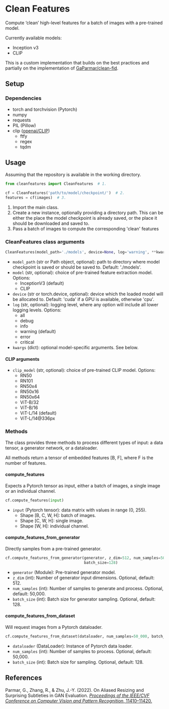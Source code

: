 # Clean Features

Compute ‘clean’ high-level features for a batch of images with a pre-trained model.

Currently available models:

- Inception v3
- CLIP

This is a custom implementation that builds on the best practices and partially on the implementation of [GaParmar/clean-fid](https://github.com/GaParmar/clean-fid).

## Setup

### Dependencies

- torch and torchvision (Pytorch)
- numpy
- requests
- PIL (Pillow)
- clip ([openai/CLIP](https://github.com/openai/CLIP))
  - ftfy
  - regex
  - tqdm

## Usage

Assuming that the repository is available in the working directory.

```python
from cleanfeatures import CleanFeatures  # 1.

cf = CleanFeatures('path/to/model/checkpoint/')  # 2.
features = cf(images)  # 3.
```

1. Import the main class.
2. Create a new instance, optionally providing a directory path. This can be either the place the model checkpoint is already saved, or the place it should be downloaded and saved to.
3. Pass a batch of images to compute the corresponding 'clean' features

### CleanFeatures class arguments

```python
CleanFeatures(model_path='./models', device=None, log='warning', **kwargs)
```

- ```model_path``` (str or Path object, optional): path to directory where model checkpoint is saved or should be saved to. Default: './models'.
- ```model``` (str, optional): choice of pre-trained feature extraction model. Options:
  - InceptionV3 (default)
  - CLIP
- ```device``` (str or torch.device, optional): device which the loaded model will be allocated to. Default: 'cuda' if a GPU is available, otherwise 'cpu'.
- ```log``` (str, optional): logging level, where any option will include all lower logging levels. Options:
  - all
  - debug
  - info
  - warning (default)
  - error
  - critical
- ```kwargs``` (dict): optional model-specific arguments. See below.

#### CLIP arguments

- ```clip_model``` (str, optional): choice of pre-trained CLIP model. Options:
  - RN50
  - RN101
  - RN50x4
  - RN50x16
  - RN50x64
  - ViT-B/32
  - ViT-B/16
  - ViT-L/14 (default)
  - ViT-L/14@336px

### Methods

The class provides three methods to process different types of input: a data tensor, a generator network, or a dataloader.

All methods return a tensor of embedded features [B, F], where F is the number of features.

#### compute_features

Expects a Pytorch tensor as input, either a batch of images, a single image or an individual channel.

```python
cf.compute_features(input)
```

- `input` (Pytorch tensor): data matrix with values in range (0, 255).
  - Shape [B, C, W, H]: batch of images.
  - Shape [C, W, H]: single image.
  - Shape [W, H]: individual channel.

#### compute_features_from_generator

Directly samples from a pre-trained generator.

```python
cf.compute_features_from_generator(generator, z_dim=512, num_samples=50_000,
                                   batch_size=128)
```

- `generator` (Module): Pre-trained generator model.
- `z_dim` (int): Number of generator input dimensions. Optional, default: 512.
- `num_samples` (int): Number of samples to generate and process. Optional, default: 50,000.
- `batch_size` (int): Batch size for generator sampling. Optional, default: 128.

#### compute_features_from_dataset

Will request images from a Pytorch dataloader.

```python
cf.compute_features_from_dataset(dataloader, num_samples=50_000, batch_size=128)
```

- `dataloader` (DataLoader): Instance of Pytorch data loader.
- `num_samples` (int): Number of samples to process. Optional, default: 50,000.
- `batch_size` (int): Batch size for sampling. Optional, default: 128.

## References

Parmar, G., Zhang, R., & Zhu, J.-Y. (2022). On Aliased Resizing and Surprising Subtleties in GAN Evaluation. [*Proceedings of the IEEE/CVF Conference on Computer Vision and Pattern Recognition*, 11410–11420.]( https://openaccess.thecvf.com/content/CVPR2022/html/Parmar_On_Aliased_Resizing_and_Surprising_Subtleties_in_GAN_Evaluation_CVPR_2022_paper.html)
